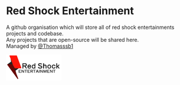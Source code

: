 # Red Shock Entertainment
A github organisation which will store all of red shock entertainments projects and codebase. <br>
Any projects that are open-source will be shared here. <br>
Managed by [@Thomasssb1](https://github.com/Thomasssb1)

<picture>
  <img alt="Red Shock Entertainment Logo" src="https://raw.githubusercontent.com/red-shock/redshockentertainment-privacy/main/rdshckmockup.png" width="150"/>
</picture>
